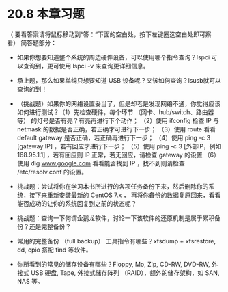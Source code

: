 # 20.8 本章习题

（ 要看答案请将鼠标移动到“答：”下面的空白处，按下左键圈选空白处即可察看） 简答题部分：

-   如果你想要知道整个系统的周边硬件设备，可以使用哪个指令查询？lspci 可以查询到，更可使用 lspci -v 来查询更详细信息。

-   承上题，那么如果单纯只想要知道 USB 设备呢？又该如何查询？lsusb就可以查询的到！

-   （挑战题）如果你的网络设置妥当了，但是却老是发现网络不通，你觉得应该如何进行测试？（1）先检查硬件，每个环节 （网卡、hub/switch、路由器等） 的灯号是否有亮？有亮再进行下个动作； （2）使用 ifconfig 检查 IP 与 netmask 的数据是否正确，若正确才可进行下一步； （3）使用 route 看看 default gateway 是否正确，若正确再进行下一步； （4）使用 ping -c 3 \[gateway IP\] ，若有回应才进行下一步； （5）使用 ping -c 3 \[外部IP，例如 168.95.1.1\] ，若有回应则 IP 正常，若无回应，请检查 gateway 的设置 （6）使用 dig www.google.com 看看能否找到 IP ，找不到则请检查 /etc/resolv.conf 的设置。

-   挑战题：尝试将你在学习本书所进行的各项任务备份下来，然后删除你的系统，接下来重新安装最新的 CentOS 7.x ， 再将你备份的数据复原回来，看看能否成功的让你的系统回复到之前的状态呢？

-   挑战题：查询一下何谓企鹅龙软件，讨论一下该软件的还原机制是属于累积备份？还是完整备份？

-   常用的完整备份 （full backup） 工具指令有哪些？xfsdump + xfsrestore, dd, cpio 搭配 find 等软件。

-   你所看到的常见的储存设备有哪些？Floppy, Mo, Zip, CD-RW, DVD-RW, 外接式 USB 硬盘, Tape, 外接式储存阵列 （RAID），额外的储存架构，如 SAN, NAS 等。
